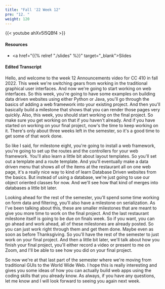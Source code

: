 ```yaml
---
title: "Fall '22 Week 12"
pre: "12. "
weight: 120
---
```


{{< youtube ahXv5l5QBf4   >}}

#### Resources

* <a href="{{% relref "./slides" %}}" target="_blank">Slides</a>

#### Edited Transcript

Hello, and welcome to the week 12 Announcements video for CC 410 in fall 2022. This week we're switching gears from working in the traditional graphical user interfaces. And now we're going to start working on web interfaces. So this week, you're going to have some examples on building data driven websites using either Python or Java, you'll go through the basics of adding a web framework into your existing project. And then you'll basically build a milestone that shows that you can render those pages very quickly. Also, this week, you should start working on the final project. So make sure you get working on that if you haven't already. And if you have started on working on your final project, now's the time to keep working on it. There's only about three weeks left in the semester, so it's a good time to get some of that work done. 

So like I said, for milestone eight, you're going to install a web framework, you're going to set up the routes and the controllers for your web framework. You'll also learn a little bit about layout templates. So you'll set out a template and a route template. And you'll eventually make a data driven menu that shows all of the items at the restaurant all on one web page, it's a really nice way to kind of learn Database Driven websites from the basics. But instead of using a database, we're just going to use our object oriented classes for now. And we'll see how that kind of merges into databases a little bit later. 

Looking ahead for the rest of the semester, you'll spend some time working on form data and filtering, you'll also have a milestone on serialization. As I've been talking about this, these are smaller milestones that are meant to give you more time to work on the final project. And the last restaurant milestone itself is going to be due on finals week. So if you want, you can go ahead and work ahead, all of these milestones are already posted. So you can just work right through them and get them done. Maybe even as soon as before Thanksgiving. So you'll have the rest of the semester to just work on your final project. And then a little bit later, we'll talk about how you finish your final project, you'll either record a video or present to me on Zoom, and I'll be able to see how you did on your final project. 

So now we're at that last part of the semester where we're moving from traditional GUIs to the World Wide Web. I hope this is really interesting and gives you some ideas of how you can actually build web apps using the coding skills that you already know. As always, if you have any questions, let me know and I will look forward to seeing you again next week.

